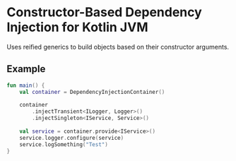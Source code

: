 # Constructor-Based Dependency Injection for Kotlin JVM

Uses reified generics to build objects based on their constructor arguments.

## Example

```kotlin
fun main() {
    val container = DependencyInjectionContainer()
    
    container
        .injectTransient<ILogger, Logger>()
        .injectSingleton<IService, Service>()
    
    val service = container.provide<IService>()
    service.logger.configure(service)
    service.logSomething("Test")
}
```